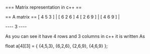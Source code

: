 === Matrix representation in c++ ==

== A matrix ==
[ 4  5  3 ]  |
[ 6  2  6 ]  4
[ 2  6  9 ]  |
[ 4  6  9 ]  |

---- 3 ----

As you can see it have 4 rows and 3 columns
in c++ it is written As

float a[4][3] = { {4,5,3}, {6,2,6}, {2,6,9}, {4,6,9} };